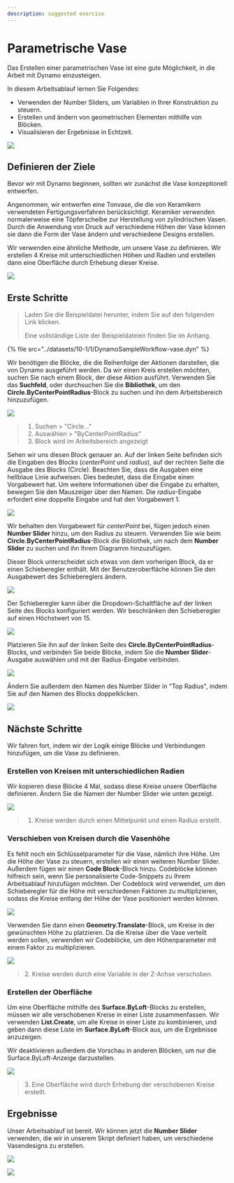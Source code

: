 ```yaml
---
description: suggested exercise
---
```


# Parametrische Vase

Das Erstellen einer parametrischen Vase ist eine gute Möglichkeit, in die Arbeit mit Dynamo einzusteigen.

In diesem Arbeitsablauf lernen Sie Folgendes:

* Verwenden der Number Sliders, um Variablen in Ihrer Konstruktion zu steuern.
* Erstellen und ändern von geometrischen Elementen mithilfe von Blöcken.
* Visualisieren der Ergebnisse in Echtzeit.

![](<../images/10-1/1/vase1 (3).gif>)

## Definieren der Ziele

Bevor wir mit Dynamo beginnen, sollten wir zunächst die Vase konzeptionell entwerfen.

Angenommen, wir entwerfen eine Tonvase, die die von Keramikern verwendeten Fertigungsverfahren berücksichtigt. Keramiker verwenden normalerweise eine Töpferscheibe zur Herstellung von zylindrischen Vasen. Durch die Anwendung von Druck auf verschiedene Höhen der Vase können sie dann die Form der Vase ändern und verschiedene Designs erstellen.

Wir verwenden eine ähnliche Methode, um unsere Vase zu definieren. Wir erstellen 4 Kreise mit unterschiedlichen Höhen und Radien und erstellen dann eine Oberfläche durch Erhebung dieser Kreise.

![](../images/10-1/1/vase2.png)

## Erste Schritte

> Laden Sie die Beispieldatei herunter, indem Sie auf den folgenden Link klicken.
>
> Eine vollständige Liste der Beispieldateien finden Sie im Anhang.

{% file src="../datasets/10-1/1/DynamoSampleWorkflow-vase.dyn" %}

Wir benötigen die Blöcke, die die Reihenfolge der Aktionen darstellen, die von Dynamo ausgeführt werden. Da wir einen Kreis erstellen möchten, suchen Sie nach einem Block, der diese Aktion ausführt. Verwenden Sie das **Suchfeld**, oder durchsuchen Sie die **Bibliothek**, um den **Circle.ByCenterPointRadius**-Block zu suchen und ihn dem Arbeitsbereich hinzuzufügen.

![](../images/10-1/1/vase8.png)

> 1. Suchen > "Circle..."
> 2. Auswählen > "ByCenterPointRadius"
> 3. Block wird im Arbeitsbereich angezeigt

Sehen wir uns diesen Block genauer an. Auf der linken Seite befinden sich die Eingaben des Blocks (_centerPoint_ und _radius_), auf der rechten Seite die Ausgabe des Blocks (Circle). Beachten Sie, dass die Ausgaben eine hellblaue Linie aufweisen. Dies bedeutet, dass die Eingabe einen Vorgabewert hat. Um weitere Informationen über die Eingabe zu erhalten, bewegen Sie den Mauszeiger über den Namen. Die _radius_-Eingabe erfordert eine doppelte Eingabe und hat den Vorgabewert 1.

![](../images/10-1/1/vase10.png)

Wir behalten den Vorgabewert für _centerPoint_ bei, fügen jedoch einen **Number Slider** hinzu, um den Radius zu steuern. Verwenden Sie wie beim **Circle.ByCenterPointRadius**-Block die Bibliothek, um nach dem **Number Slider** zu suchen und ihn Ihrem Diagramm hinzuzufügen.

Dieser Block unterscheidet sich etwas von dem vorherigen Block, da er einen Schieberegler enthält. Mit der Benutzeroberfläche können Sie den Ausgabewert des Schiebereglers ändern.

![](<../images/10-1/1/vase13 (1).gif>)

Der Schieberegler kann über die Dropdown-Schaltfläche auf der linken Seite des Blocks konfiguriert werden. Wir beschränken den Schieberegler auf einen Höchstwert von 15.

![](../images/10-1/1/vase11.png)

Platzieren Sie ihn auf der linken Seite des **Circle.ByCenterPointRadius**-Blocks, und verbinden Sie beide Blöcke, indem Sie die **Number Slider**-Ausgabe auswählen und mit der Radius-Eingabe verbinden.

![](../images/10-1/1/vase12.png)

Ändern Sie außerdem den Namen des Number Slider in "Top Radius", indem Sie auf den Namen des Blocks doppelklicken.

![](../images/10-1/1/vase14.png)

## Nächste Schritte

Wir fahren fort, indem wir der Logik einige Blöcke und Verbindungen hinzufügen, um die Vase zu definieren.

### Erstellen von Kreisen mit unterschiedlichen Radien

Wir kopieren diese Blöcke 4 Mal, sodass diese Kreise unsere Oberfläche definieren. Ändern Sie die Namen der Number Slider wie unten gezeigt.

![](<../images/10-1/1/vase4 (1) (1).png>)

> 1. Kreise werden durch einen Mittelpunkt und einen Radius erstellt.

### Verschieben von Kreisen durch die Vasenhöhe

Es fehlt noch ein Schlüsselparameter für die Vase, nämlich ihre Höhe. Um die Höhe der Vase zu steuern, erstellen wir einen weiteren Number Slider. Außerdem fügen wir einen **Code Block**-Block hinzu. Codeblöcke können hilfreich sein, wenn Sie personalisierte Code-Snippets zu Ihrem Arbeitsablauf hinzufügen möchten. Der Codeblock wird verwendet, um den Schieberegler für die Höhe mit verschiedenen Faktoren zu multiplizieren, sodass die Kreise entlang der Höhe der Vase positioniert werden können.

![](<../images/10-1/1/vase15 (1).png>)

Verwenden Sie dann einen **Geometry.Translate**-Block, um Kreise in der gewünschten Höhe zu platzieren. Da die Kreise über die Vase verteilt werden sollen, verwenden wir Codeblöcke, um den Höhenparameter mit einem Faktor zu multiplizieren.

![](../images/10-1/1/vase5.png)

> 2\. Kreise werden durch eine Variable in der Z-Achse verschoben.

### Erstellen der Oberfläche

Um eine Oberfläche mithilfe des **Surface.ByLoft**-Blocks zu erstellen, müssen wir alle verschobenen Kreise in einer Liste zusammenfassen. Wir verwenden **List.Create**, um alle Kreise in einer Liste zu kombinieren, und geben dann diese Liste im **Surface.ByLoft**-Block aus, um die Ergebnisse anzuzeigen.

Wir deaktivieren außerdem die Vorschau in anderen Blöcken, um nur die Surface.ByLoft-Anzeige darzustellen.

![](<../images/10-1/1/vase6 (1) (1).png>)

> 3\. Eine Oberfläche wird durch Erhebung der verschobenen Kreise erstellt.

## Ergebnisse

Unser Arbeitsablauf ist bereit. Wir können jetzt die **Number Slider** verwenden, die wir in unserem Skript definiert haben, um verschiedene Vasendesigns zu erstellen.

![](<../images/10-1/1/vase1 (3).gif>)

![](../images/10-1/1/vase7.png)
